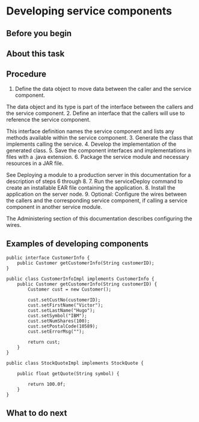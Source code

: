 <!-- image -->

# Developing service components

## Before you begin

## About this task

## Procedure

1. Define the data object to move data between the caller and the service component.

The data object and its type is part of the interface between the callers and the service
component.
2. Define an interface that the callers will use to reference the service component.

This interface definition names the service component and lists any methods available within the
service component.
3. Generate the class that implements calling the service.
4. Develop the implementation of the generated class.
5. Save the component interfaces and implementations in files with a .java extension.
6. Package the service module and necessary resources in a JAR file.

See Deploying a module to a production server in this documentation for a description
of steps 6 through 8.
7. Run the serviceDeploy command to create an installable EAR file containing
the application.
8. Install the application on the server node.
9. Optional: 
Configure the wires between the callers and the corresponding service component, if calling a
service component in another service module.

The Administering section of this documentation describes configuring the wires.

## Examples of developing components

```
public interface CustomerInfo {
	public Customer getCustomerInfo(String customerID);
}
```

```
public class CustomerInfoImpl implements CustomerInfo {
	public Customer getCustomerInfo(String customerID) {
		Customer cust = new Customer();

		cust.setCustNo(customerID);
		cust.setFirstName("Victor");
		cust.setLastName("Hugo");
		cust.setSymbol("IBM");
		cust.setNumShares(100);
		cust.setPostalCode(10589);
		cust.setErrorMsg("");

		return cust;
	}
}
```

```
public class StockQuoteImpl implements StockQuote {
	
	public float getQuote(String symbol) {

	    return 100.0f;
	}
}
```

## What to do next